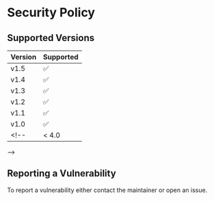 # Security Policy

## Supported Versions

<!-- Use this section to tell people about which versions of your project are
currently being supported with security updates. -->

| Version | Supported          |
| ------- | ------------------ |
| v1.5   | ✅ |
| v1.4   | ✅ |
| v1.3   | ✅ |
| v1.2   | ✅ |
| v1.1   | ✅ |
| v1.0   | ✅ |
<!-- | < 4.0   | :x:                |
 -->
## Reporting a Vulnerability

To report a vulnerability either contact the maintainer or open an issue.

<!-- Use this section to tell people how to report a vulnerability.

Tell them where to go, how often they can expect to get an update on a
reported vulnerability, what to expect if the vulnerability is accepted or
declined, etc. -->
